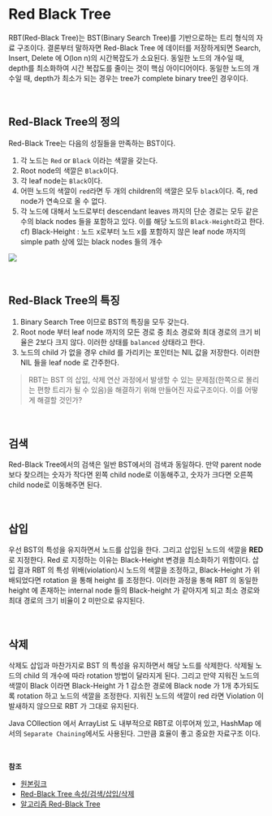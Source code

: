 # Red Black Tree

RBT(Red-Black Tree)는 BST(Binary Search Tree)를 기반으로하는 트리 형식의 자료 구조이다. 결론부터 말하자면 Red-Black Tree 에 데이터를 저장하게되면 Search, Insert, Delete 에 O(lon n)의 시간복잡도가 소요된다. 동일한 노드의 개수일 때, depth를 최소화하여 시간 복잡도를 줄이는 것이 핵심 아이디어이다. 동일한 노드의 개수일 때, depth가 최소가 되는 경우는 tree가 complete binary tree인 경우이다.

<br/>

## Red-Black Tree의 정의

Red-Black Tree는 다음의 성질들을 만족하는 BST이다.

1. 각 노드는 `Red` or `Black` 이라는 색깔을 갖는다.
2. Root node의 색깔은 `Black`이다.
3. 각 leaf node는 `Black`이다.
4. 어떤 노드의 색깔이 `red`라면 두 개의 children의 색깔은 모두 `black`이다. 즉, red node가 연속으로 올 수 없다.
5. 각 노드에 대해서 노드로부터 descendant leaves 까지의 단순 경로는 모두 같은 수의 black nodes 들을 포함하고 있다. 이를 해당 노드의 `Black-Height`라고 한다. cf) Black-Height : 노드 x로부터 노드 x를 포함하지 않은 leaf node 까지의 simple path 상에 있는 black nodes 들의 개수

![](https://upload.wikimedia.org/wikipedia/commons/thumb/6/66/Red-black_tree_example.svg/1024px-Red-black_tree_example.svg.png)

<br/>

## Red-Black Tree의 특징

1. Binary Search Tree 이므로 BST의 특징을 모두 갖는다.
2. Root node 부터 leaf node 까지의 모든 경로 중 최소 경로와 최대 경로의 크기 비율은 2보다 크지 않다. 이러한 상태를 `balanced` 상태라고 한다.
3. 노드의 child 가 없을 경우 child 를 가리키는 포인터는 NIL 값을 저장한다. 이러한 NIL 들을 leaf node 로 간주한다.

> RBT는 BST 의 삽입, 삭제 연산 과정에서 발생할 수 있는 문제점(한쪽으로 몰리는 편향 트리가 될 수 있음)을 해결하기 위해 만들어진 자료구조이다. 이를 어떻게 해결할 것인가?

<br/>

## 검색

Red-Black Tree에서의 검색은 일반 BST에서의 검색과 동일하다. 만약 parent node보다 찾으려는 숫자가 작다면 왼쪽 child node로 이동해주고, 숫자가 크다면 오른쪽 child node로 이동해주면 된다.

<br/>

## 삽입

우선 BST의 특성을 유지하면서 노드를 삽입을 한다. 그리고 삽입된 노드의 색깔을 **RED** 로 지정한다. Red 로 지정하는 이유는 Black-Height 변경을 최소화하기 위함이다. 삽입 결과 RBT 의 특성 위배(violation)시 노드의 색깔을 조정하고, Black-Height 가 위배되었다면 rotation 을 통해 height 를 조정한다. 이러한 과정을 통해 RBT 의 동일한 height 에 존재하는 internal node 들의 Black-height 가 같아지게 되고 최소 경로와 최대 경로의 크기 비율이 2 미만으로 유지된다.

<br/>

## 삭제

삭제도 삽입과 마찬가지로 BST 의 특성을 유지하면서 해당 노드를 삭제한다. 삭제될 노드의 child 의 개수에 따라 rotation 방법이 달라지게 된다. 그리고 만약 지워진 노드의 색깔이 Black 이라면 Black-Height 가 1 감소한 경로에 Black node 가 1개 추가되도록 rotation 하고 노드의 색깔을 조정한다. 지워진 노드의 색깔이 red 라면 Violation 이 발새하지 않으므로 RBT 가 그대로 유지된다.

Java COllection 에서 ArrayList 도 내부적으로 RBT로 이루어져 있고, HashMap 에서의 `Separate Chaining`에서도 사용된다. 그만큼 효율이 좋고 중요한 자료구조 이다.

<br/>

**참조**

* [원본링크](https://github.com/JaeYeopHan/Interview_Question_for_Beginner/tree/master/DataStructure#red-black-tree)
* [Red-Black Tree 속성/검색/삽입/삭제](https://lemonlemon.tistory.com/135)
* [알고리즘 Red-Black Tree](https://zeddios.tistory.com/237)